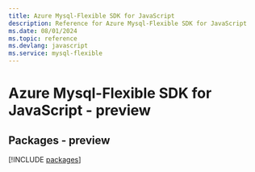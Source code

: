 ```yaml
---
title: Azure Mysql-Flexible SDK for JavaScript
description: Reference for Azure Mysql-Flexible SDK for JavaScript
ms.date: 08/01/2024
ms.topic: reference
ms.devlang: javascript
ms.service: mysql-flexible
---
```

# Azure Mysql-Flexible SDK for JavaScript - preview
## Packages - preview
[!INCLUDE [packages](mysql-flexible-index.md)]